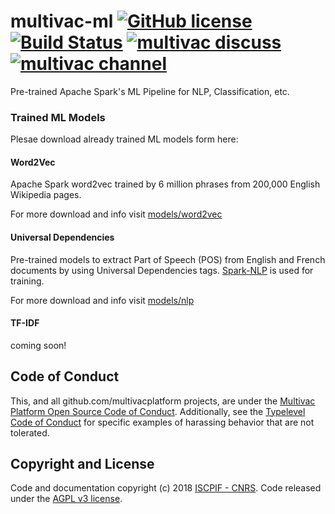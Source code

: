 # multivac-ml [![GitHub license](https://img.shields.io/badge/license-AGPL%20v3-orange.svg)](https://github.com/multivacplatform/multivac-ml/blob/master/LICENSE) [![Build Status](https://travis-ci.org/multivacplatform/multivac-ml.svg?branch=master)](https://travis-ci.org/multivacplatform/multivac-ml) [![multivac discuss](https://img.shields.io/badge/multivac-discuss-ff69b4.svg)](https://discourse.iscpif.fr/c/multivac) [![multivac channel](https://img.shields.io/badge/multivac-chat-ff69b4.svg)](https://chat.iscpif.fr/channel/multivac) 

Pre-trained Apache Spark's ML Pipeline for NLP, Classification, etc.


### Trained ML Models

Plesae download already trained ML models form here:

#### Word2Vec
Apache Spark word2vec trained by 6 million phrases from 200,000 English Wikipedia pages.

For more download and info visit [models/word2vec](models/word2vec)

#### Universal Dependencies
Pre-trained models to extract Part of Speech (POS) from English and French documents by using Universal Dependencies tags. [Spark-NLP](https://github.com/JohnSnowLabs/spark-nlp) is used for training.

For more download and info visit [models/nlp](models/nlp)


#### TF-IDF
coming soon!


## Code of Conduct

This, and all github.com/multivacplatform projects, are under the [Multivac Platform Open Source Code of Conduct](https://github.com/multivacplatform/code-of-conduct/blob/master/code-of-conduct.md). Additionally, see the [Typelevel Code of Conduct](http://typelevel.org/conduct) for specific examples of harassing behavior that are not tolerated.

## Copyright and License

Code and documentation copyright (c) 2018 [ISCPIF - CNRS](http://iscpif.fr). Code released under the [AGPL v3 license](https://github.com/multivacplatform/multivac-ml/blob/master/LICENSE).
